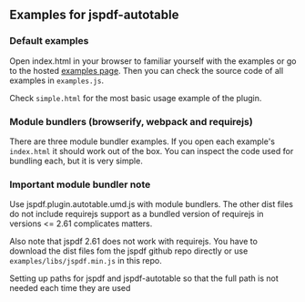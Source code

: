 ## Examples for jspdf-autotable

### Default examples
Open index.html in your browser to familiar yourself with the examples or go to the hosted [examples page](https://simonbengtsson.github.io/jsPDF-AutoTable/). Then you can check the source code of all examples in `examples.js`.

Check `simple.html` for the most basic usage example of the plugin.

### Module bundlers (browserify, webpack and requirejs)
There are three module bundler examples. If you open each example's `index.html` it should work out of the box. You can inspect the code used for bundling each, but it is very simple.

### Important module bundler note
Use jspdf.plugin.autotable.umd.js with module bundlers. The other dist files do not  include requirejs support as a bundled version of requirejs in versions <= 2.61 complicates matters.
    
Also note that jspdf 2.61 does not work with requirejs. You have to download the dist files fom the jspdf github repo directly or use `examples/libs/jspdf.min.js` in this repo.
    
Setting up paths for jspdf and jspdf-autotable so that the full path is not needed each time they are used